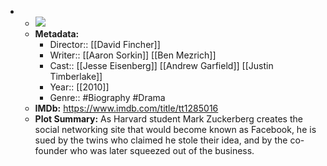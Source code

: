 - 
    - ![](https://m.media-amazon.com/images/M/MV5BOGUyZDUxZjEtMmIzMC00MzlmLTg4MGItZWJmMzBhZjE0Mjc1XkEyXkFqcGdeQXVyMTMxODk2OTU@._V1_SX300.jpg)  
    - **Metadata:**
        - Director:: [[David Fincher]]
        - Writer:: [[Aaron Sorkin]] [[Ben Mezrich]]
        - Cast:: [[Jesse Eisenberg]] [[Andrew Garfield]] [[Justin Timberlake]]
        - Year:: [[2010]]
        - Genre:: #Biography #Drama
    - **IMDb:** https://www.imdb.com/title/tt1285016
    - **Plot Summary:** As Harvard student Mark Zuckerberg creates the social networking site that would become known as Facebook, he is sued by the twins who claimed he stole their idea, and by the co-founder who was later squeezed out of the business.
